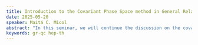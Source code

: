 ```yaml
---
title: Introduction to the Covariant Phase Space method in General Relativity II
date: 2025-05-20
speaker: Maitá C. Micol
abstract: "In this seminar, we will continue the discussion on the covariant phase space (CPS) method, with concrete examples in particle mechanics, scalar field theory and general relativity. The goal of this talk is to develop the intuition behind this formalism and to give a nice application with the derivation of the first law of black hole thermodynamics."
keywords: gr-qc hep-th
---
```

